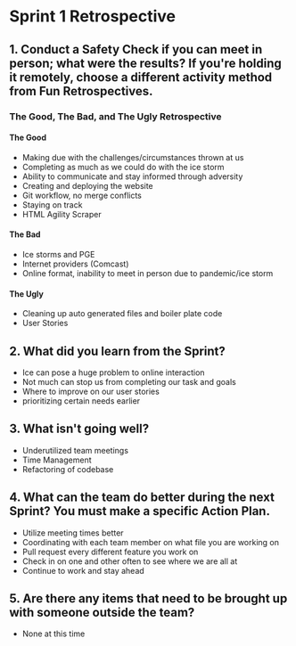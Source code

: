  # Sprint 1 Retrospective

 ## 1. Conduct a Safety Check if you can meet in person; what were the results? If you're holding it remotely, choose a different activity method from Fun Retrospectives.

 ### The Good, The Bad, and The Ugly Retrospective
 

 #### The Good
 - Making due with the challenges/circumstances thrown at us
 - Completing as much as we could do with the ice storm
 - Ability to communicate and stay informed through adversity
 - Creating and deploying the website
 - Git workflow, no merge conflicts
 - Staying on track
 - HTML Agility Scraper

 #### The Bad
 - Ice storms and PGE
 - Internet providers (Comcast)
 - Online format, inability to meet in person due to pandemic/ice storm

 #### The Ugly
 - Cleaning up auto generated files and boiler plate code
 - User Stories

 ## 2. What did you learn from the Sprint?
 - Ice can pose a huge problem to online interaction
 - Not much can stop us from completing our task and goals
 - Where to improve on our user stories
 - prioritizing certain needs earlier

 ## 3. What isn't going well?
 - Underutilized team meetings
 - Time Management
 - Refactoring of codebase

 ## 4. What can the team do better during the next Sprint? You must make a specific Action Plan.
 - Utilize meeting times better
 - Coordinating with each team member on what file you are working on
 - Pull request every different feature you work on 
 - Check in on one and other often to see where we are all at
 - Continue to work and stay ahead

 ## 5. Are there any items that need to be brought up with someone outside the team?
 - None at this time

